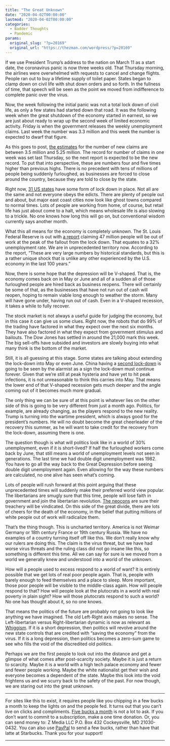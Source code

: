 ```yaml
---
title: "The Great Unknown"
date: "2020-04-02T00:00:00"
lastmod: "2020-04-02T00:00:00"
categories:
  - Badder Thoughts
  - Pandemic
params:
  original_slug: "?p=20169"
  original_url: "https://thezman.com/wordpress/?p=20169"
---
```


If we use President Trump’s address to the nation on March 11 as a start
date, the coronavirus panic is now three weeks old. That Thursday
morning, the airlines were overwhelmed with requests to cancel and
change flights. People ran out to buy a lifetime supply of toilet paper.
States began to clamp down on civil life with shut down orders and so
forth. In the fullness of time, that speech will be seen as the point we
moved from indifference to complete panic over the virus.

Now, the week following the initial panic was not a total lock down of
civil life, as only a few states had started down that road. It was the
following week when the great shutdown of the economy started in
earnest, so we are just about ready to wrap up the second week of
limited economic activity. Friday is when the government releases the
weekly unemployment claims. Last week the number was 3.3 million and
this week the number is expected to dwarf that figure.

As this goes to post, <a
href="https://www.reuters.com/article/us-health-coronavirus-usa-layoffs/us-weekly-jobless-claims-seen-at-record-high-again-idUSKBN21K0FX"
rel="noopener noreferrer" target="_blank">the estimates</a> for the
number of new claims are between 3.5 million and 5.25 million. The
record for number of claims in one week was set last Thursday, so the
next report is expected to be the new record. To put that into
perspective, these are numbers four and five times higher than previous
highs. There is no precedent with tens of millions of people being
suddenly furloughed, as businesses are forced to close around the
country, because they are told to close by the state.

Right now, <a
href="https://www.wsj.com/articles/a-state-by-state-guide-to-coronavirus-lockdowns-11584749351"
rel="noopener noreferrer" target="_blank">31 US states</a> have some
form of lock down in place. Not all are the same and not everyone obeys
the edicts. There are plenty of people out and about, but major east
coast cities now look like ghost towns compared to normal times. Lots of
people are working from home, of course, but retail life has just about
come to a halt, which means wholesale life is also slowing to a trickle.
No one knows how long this will go on, but conventional wisdom currently
says another month.

What this all means for the economy is completely unknown. The St. Louis
Federal Reserve is out with <a
href="https://www.stlouisfed.org/on-the-economy/2020/march/back-envelope-estimates-next-quarters-unemployment-rate"
rel="noopener noreferrer" target="_blank">a report</a> claiming 47
million people will be out of work at the peak of the fallout from the
lock down. That equates to a 32% unemployment rate. We are in
unprecedented territory now. According to the report, “These are very
large numbers by historical standards, but this is a rather unique shock
that is unlike any other experienced by the U.S. economy in the last 100
years.”

Now, there is some hope that the depression will be V-shaped. That is,
the economy comes back on in May or June and all of a sudden all of
those furloughed people are hired back as business reopens. There will
certainly be some of that, as the businesses that have not run out of
cash will reopen, hoping to remain viable long enough to weather the
storm. Many will have gone under, having run out of cash. Even in a
V-shaped recession, it takes a while to fully recover.

The stock market is not always a useful guide for judging the economy,
but in this case it can give us some clues. Right now, the robots that
do 99% of the trading have factored in what they expect over the next
six months. They have also factored in what they expect from government
stimulus and bailouts. The Dow Jones has settled in around the 21,000
mark this week. The big sell-offs have subsided and investors are slowly
buying into what many think is the bottom of the market.

Still, it is all guessing at this stage. Some states are talking about
extending the lock-down into May or even June. China having a <a
href="https://www.bloomberg.com/news/articles/2020-04-02/chinese-county-back-under-lockdown-after-infection-re-emerges"
rel="noopener noreferrer" target="_blank">second lock-down</a> is going
to be seen by the alarmist as a sign the lock-down must continue
forever. Given that we’re still at peak hysteria and have yet to hit
peak infections, it is not unreasonable to think this carries into May.
That means the lower end of that V-shaped recession gets much deeper and
the angle coming out of it becomes much more gradual.

The only thing we can be sure of at this point is whatever lies on the
other side of this is going to be very different from just a month ago.
Politics, for example, are already changing, as the players respond to
the new reality. Trump is turning into the wartime president, which is
always good for the president’s numbers. He will no doubt become the
great cheerleader of the recovery this summer, as he will want to take
credit for the recovery from the lock-down, assuming there is one.

The question though is what will politics look like in a world of 30%
unemployment, even if it is short-lived? If half the furloughed workers
come back by June, that still means a world of unemployment levels not
seen in generations. The last time we had double digit unemployment was
1982. You have to go all the way back to the Great Depression before
seeing double digit unemployment again. Even allowing for the way these
numbers are calculated, no one alive has seen what’s coming.

Lots of people will rush forward at this point arguing that these
unprecedented times will suddenly make their preferred world view
popular. The libertarians are smugly sure that this time, people will
lose faith in government and join the libertarian revolution.
<a href="https://thebulwark.com/" rel="noopener noreferrer"
target="_blank">The neocons</a> are sure their treachery will be
vindicated. On this side of the great divide, there are lots of cheers
for the death of the economy, in the belief that putting millions of
white people out of work will radicalize them.

That’s the thing though. This is uncharted territory. America is not
Weimar Germany or 18th century France or 19th century Russia. We have no
examples of a country turning itself off like this. We don’t really know
why our rulers are doing this. The claim is the virus threat, but we
have had worse virus threats and the ruling class did not go insane like
this, so something is different this time. All we can say for sure is we
moved from a world we generally knew and understood into a world of the
unknown.

How will a people used to excess respond to a world of want? It is
entirely possible that we get lots of real poor people again. That is,
people with barely enough to feed themselves and a place to sleep. More
important, those poor people will be visible to the middle-class again.
How will people respond to that? How will people look at the plutocrats
in a world with real poverty in plain sight? How will those plutocrats
respond to such a world? No one has thought about it, so no one knows.

That means the politics of the future are probably not going to look
like anything we have imagined. The old Left-Right axis makes no sense.
The Left-libertarian versus Right-libertarian dynamic is now as relevant
as <a href="https://en.wikipedia.org/wiki/Whiggism"
rel="noopener noreferrer" target="_blank">Whiggism</a>. If it is a short
depression, then politics will revolve around the new state controls
that are credited with “saving the economy” from the virus. If it is a
long depression, then politics becomes a zero-sum game to see who fills
the void of the discredited old politics.

Perhaps we are the first people to look out into the distance and get a
glimpse of what comes after post-scarcity society. Maybe it is just a
return to scarcity. Maybe it is a world with a high tech palace economy
and fewer and fewer people working. Maybe the white nationalist get
their wish and everyone becomes a dependent of the state. Maybe this
look into the void frightens us and we scurry back to the safety of the
past. For now though, we are staring out into the great unknown.

------------------------------------------------------------------------

For sites like this to exist, it requires people like you chipping in a
few bucks a month to keep the lights on and the people fed. It turns out
that you can’t live on clicks and compliments.
<a href="https://www.subscribestar.com/the-z-blog"
rel="noopener noreferrer" target="_blank">Five bucks a month</a> is not
a lot to ask. If you don’t want to commit to a subscription, make a one
time donation. Or, you can send money to: Z Media LLC P.O. Box 432
Cockeysville, MD 21030-0432. You can also use <a
href="https://www.paypal.com/cgi-bin/webscr?cmd=_s-xclick&amp;hosted_button_id=UDAS2Q8JYA6CN&amp;source=url"
rel="noopener noreferrer" target="_blank">PayPal</a> to send a few
bucks, rather than have that latte at Starbucks. Thank you for your
support!

------------------------------------------------------------------------
